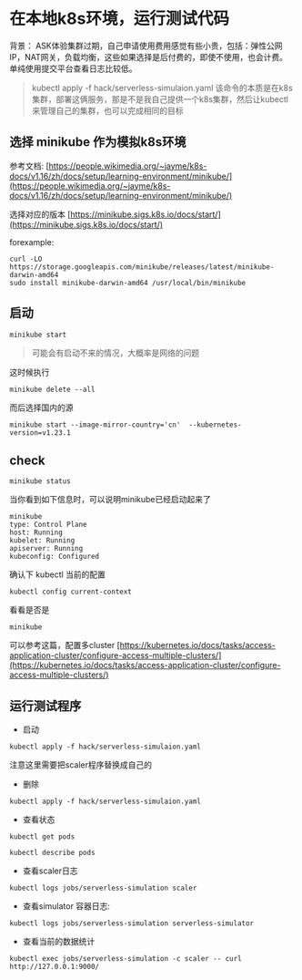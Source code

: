 # 在本地k8s环境，运行测试代码

背景：
ASK体验集群过期，自己申请使用费用感觉有些小贵，包括：弹性公网IP，NAT网关，负载均衡，这些如果选择是后付费的，即使不使用，也会计费。
单纯使用提交平台查看日志比较低。

> kubectl apply -f hack/serverless-simulaion.yaml 该命令的本质是在k8s集群，部署这俩服务，那是不是我自己提供一个k8s集群，然后让kubectl 来管理自己的集群，也可以完成相同的目标


## 选择 minikube 作为模拟k8s环境
参考文档:
[https://people.wikimedia.org/~jayme/k8s-docs/v1.16/zh/docs/setup/learning-environment/minikube/](https://people.wikimedia.org/~jayme/k8s-docs/v1.16/zh/docs/setup/learning-environment/minikube/)

选择对应的版本
[https://minikube.sigs.k8s.io/docs/start/](https://minikube.sigs.k8s.io/docs/start/)

forexample:

```
curl -LO https://storage.googleapis.com/minikube/releases/latest/minikube-darwin-amd64
sudo install minikube-darwin-amd64 /usr/local/bin/minikube
```

## 启动
`minikube start`

> 可能会有启动不来的情况，大概率是网络的问题

这时候执行

`minikube delete --all`

而后选择国内的源

`minikube start --image-mirror-country='cn'  --kubernetes-version=v1.23.1`

## check

`minikube status`

当你看到如下信息时，可以说明minikube已经启动起来了


```
minikube
type: Control Plane
host: Running
kubelet: Running
apiserver: Running
kubeconfig: Configured
```

确认下 kubectl 当前的配置

`kubectl config current-context`

看看是否是

`minikube`

可以参考这篇，配置多cluster
[https://kubernetes.io/docs/tasks/access-application-cluster/configure-access-multiple-clusters/](https://kubernetes.io/docs/tasks/access-application-cluster/configure-access-multiple-clusters/)

## 运行测试程序

- 启动

```
kubectl apply -f hack/serverless-simulaion.yaml
```
注意这里需要把scaler程序替换成自己的

- 删除
```
kubectl apply -f hack/serverless-simulaion.yaml
```

- 查看状态
```
kubectl get pods
```

```
kubectl describe pods
```

- 查看scaler日志

```
kubectl logs jobs/serverless-simulation scaler
```

- 查看simulator 容器日志:

```
kubectl logs jobs/serverless-simulation serverless-simulator
```

- 查看当前的数据统计

```
kubectl exec jobs/serverless-simulation -c scaler -- curl http://127.0.0.1:9000/
```
